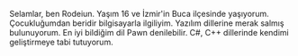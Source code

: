 Selamlar, ben Rodeiun. Yaşım 16 ve İzmir'in Buca ilçesinde yaşıyorum. Çocukluğumdan beridir bilgisayarla ilgiliyim. Yazılım dillerine merak salmış bulunuyorum.
En iyi bildiğim dil Pawn denilebilir. C#, C++ dillerinde kendimi geliştirmeye tabi tutuyorum.
